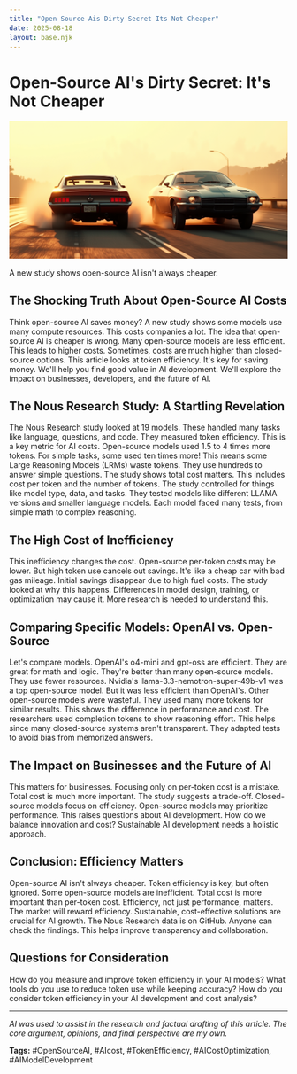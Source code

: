 ```yaml
---
title: "Open Source Ais Dirty Secret Its Not Cheaper"
date: 2025-08-18
layout: base.njk
---
```

# Open-Source AI's Dirty Secret: It's Not Cheaper

![](/images/20250818-that-cheap-open-source-ai-model-is-actually-burnin_img.png)


A new study shows open-source AI isn't always cheaper.

## The Shocking Truth About Open-Source AI Costs

Think open-source AI saves money?  A new study shows some models use many compute resources. This costs companies a lot.  The idea that open-source AI is cheaper is wrong. Many open-source models are less efficient. This leads to higher costs.  Sometimes, costs are much higher than closed-source options. This article looks at token efficiency.  It's key for saving money. We'll help you find good value in AI development.  We'll explore the impact on businesses, developers, and the future of AI.


## The Nous Research Study: A Startling Revelation

The Nous Research study looked at 19 models.  These handled many tasks like language, questions, and code.  They measured token efficiency. This is a key metric for AI costs. Open-source models used 1.5 to 4 times more tokens.  For simple tasks, some used ten times more!  This means some Large Reasoning Models (LRMs) waste tokens.  They use hundreds to answer simple questions.  The study shows total cost matters.  This includes cost per token and the number of tokens.  The study controlled for things like model type, data, and tasks.  They tested models like different LLAMA versions and smaller language models.  Each model faced many tests, from simple math to complex reasoning.


## The High Cost of Inefficiency

This inefficiency changes the cost.  Open-source per-token costs may be lower.  But high token use cancels out savings.  It's like a cheap car with bad gas mileage.  Initial savings disappear due to high fuel costs.  The study looked at why this happens.  Differences in model design, training, or optimization may cause it.  More research is needed to understand this.


## Comparing Specific Models: OpenAI vs. Open-Source

Let's compare models. OpenAI's o4-mini and gpt-oss are efficient.  They are great for math and logic.  They're better than many open-source models. They use fewer resources. Nvidia's llama-3.3-nemotron-super-49b-v1 was a top open-source model. But it was less efficient than OpenAI's. Other open-source models were wasteful. They used many more tokens for similar results.  This shows the difference in performance and cost. The researchers used completion tokens to show reasoning effort. This helps since many closed-source systems aren't transparent. They adapted tests to avoid bias from memorized answers.


## The Impact on Businesses and the Future of AI

This matters for businesses.  Focusing only on per-token cost is a mistake.  Total cost is much more important.  The study suggests a trade-off. Closed-source models focus on efficiency. Open-source models may prioritize performance.  This raises questions about AI development.  How do we balance innovation and cost? Sustainable AI development needs a holistic approach.


## Conclusion: Efficiency Matters

Open-source AI isn't always cheaper. Token efficiency is key, but often ignored. Some open-source models are inefficient. Total cost is more important than per-token cost.  Efficiency, not just performance, matters. The market will reward efficiency. Sustainable, cost-effective solutions are crucial for AI growth.  The Nous Research data is on GitHub.  Anyone can check the findings. This helps improve transparency and collaboration.


## Questions for Consideration

How do you measure and improve token efficiency in your AI models?  What tools do you use to reduce token use while keeping accuracy? How do you consider token efficiency in your AI development and cost analysis?


---

*AI was used to assist in the research and factual drafting of this article. The core argument, opinions, and final perspective are my own.*

**Tags:** #OpenSourceAI, #AIcost, #TokenEfficiency, #AICostOptimization, #AIModelDevelopment

